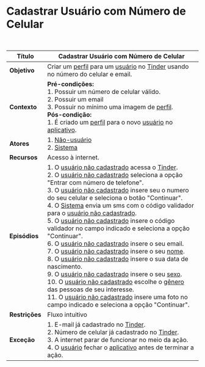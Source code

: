 # Cadastrar Usuário com Número de Celular

<br />

|Título|Cadastrar Usuário com Número de Celular|
|----------|------------- |
|**Objetivo**|Criar um [perfil](/modelagem/lexicos#perfil) para um [usuário](/modelagem/lexicos#usuario) no [Tinder](/modelagem/lexicos#tinder) usando no número do celular e email.|
|**Contexto**|**Pré-condições:**<br />1. Possuir um número de celular válido.<br />2. Possuir um email<br />3. Possuir no mínimo uma imagem de [perfil](/modelagem/lexicos#perfil).<br/>**Pós-condição:**<br />1. É criado um [perfil](/modelagem/lexicos#perfil) para o novo [usuário](/modelagem/lexicos#usuario) no [aplicativo](/modelagem/lexicos#tinder).|
|**Atores**|1. [Não-usuário](/modelagem/lexicos#usuario-nao-cadastrado) <br /> 2. [Sistema](/modelagem/lexicos#tinder)|
|**Recursos**|Acesso à internet.|
|**Episódios**|1. O [usuário não cadastrado](/modelagem/lexicos#usuario-nao-cadastrado) acessa o [Tinder](/modelagem/lexicos#tinder).<br />2. O [usuário não cadastrado](/modelagem/lexicos#usuario-nao-cadastrado) seleciona a opção "Entrar com número de telefone".<br />3. O [usuário não cadastrado](/modelagem/lexicos#usuario-nao-cadastrado) insere seu o numero do seu celular e seleciona o botão "Continuar".<br />4. O [Sistema](/modelagem/lexicos#tinder) envia um sms com o código validador para o [usuário não cadastrado](/modelagem/lexicos#usuario-nao-cadastrado).<br />5. O [usuário não cadastrado](/modelagem/lexicos#usuario-nao-cadastrado) insere o código validador no campo indicado e seleciona a opção "Continuar".<br />6. O [usuário não cadastrado](/modelagem/lexicos#usuario-nao-cadastrado) insere o seu email.<br />7. O [usuário não cadastrado](/modelagem/lexicos#usuario-nao-cadastrado) insere o seu [nome](/modelagem/lexicos#nome-de-usuario).<br />8. O [usuário não cadastrado](/modelagem/lexicos#usuario-nao-cadastrado) insere o sua data de nascimento.<br />9. O [usuário não cadastrado](/modelagem/lexicos#usuario-nao-cadastrado) insere o seu [sexo](/modelagem/lexicos#sexo).<br />10. O [usuário não cadastrado](/modelagem/lexicos#usuario-nao-cadastrado) escolhe o [gênero](/modelagem/lexicos#genero) das pessoas de seu interesse.<br />11. O [usuário não cadastrado](/modelagem/lexicos#usuario-nao-cadastrado) insere uma foto no campo indicado e seleciona a opção "Continuar". |
|**Restrições**|Fluxo intuitivo|
|**Exceção**|1. E-mail já cadastrado no [Tinder](/modelagem/lexicos#tinder). <br /> 2. Número de celular já cadastrado no [Tinder](/modelagem/lexicos#tinder).<br />3. A internet parar de funcionar no meio da ação.<br />4. O [usuário](/modelagem/lexicos#usuario) fechar o [aplicativo](/modelagem/lexicos#tinder) antes de terminar a ação.|
